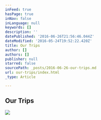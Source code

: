 ```yaml
---
inFeed: true
hasPage: true
inNav: false
inLanguage: null
keywords: []
description: ''
datePublished: '2016-06-26T21:56:46.044Z'
dateModified: '2016-05-24T19:52:22.420Z'
title: Our Trips
author: []
authors: []
publisher: null
starred: false
sourcePath: _posts/2016-06-26-our-trips.md
url: our-trips/index.html
_type: Article

---
```

## Our Trips
![](https://the-grid-user-content.s3-us-west-2.amazonaws.com/2b2b6f45-b9ee-4ff7-a936-3868b38c1dc9.jpg)
